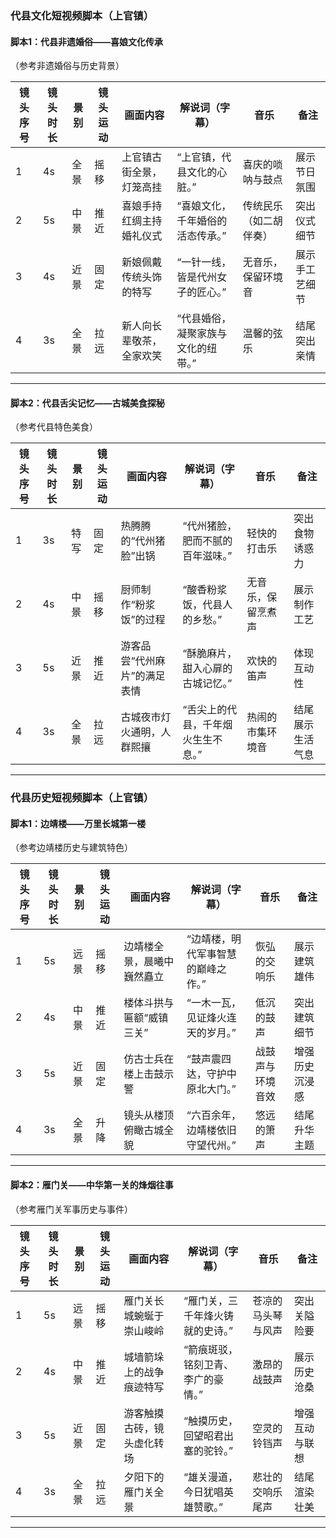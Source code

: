 ### **代县文化短视频脚本（上官镇）**

#### **脚本1：代县非遗婚俗——喜娘文化传承**  
（参考非遗婚俗与历史背景）

| 镜头序号 | 镜头时长 | 景别       | 镜头运动 | 画面内容                     | 解说词（字幕）                     | 音乐                     | 备注               |
|----------|----------|------------|----------|------------------------------|------------------------------------|--------------------------|--------------------|
| 1        | 4s       | 全景       | 摇移     | 上官镇古街全景，灯笼高挂     | “上官镇，代县文化的心脏。”         | 喜庆的唢呐与鼓点         | 展示节日氛围       |
| 2        | 5s       | 中景       | 推近     | 喜娘手持红绸主持婚礼仪式     | “喜娘文化，千年婚俗的活态传承。”   | 传统民乐（如二胡伴奏）   | 突出仪式细节       |
| 3        | 4s       | 近景       | 固定     | 新娘佩戴传统头饰的特写       | “一针一线，皆是代州女子的匠心。”   | 无音乐，保留环境音       | 展示手工艺细节     |
| 4        | 3s       | 全景       | 拉远     | 新人向长辈敬茶，全家欢笑     | “代县婚俗，凝聚家族与文化的纽带。” | 温馨的弦乐               | 结尾突出亲情       |

---

#### **脚本2：代县舌尖记忆——古城美食探秘**  
（参考代县特色美食）

| 镜头序号 | 镜头时长 | 景别       | 镜头运动 | 画面内容                     | 解说词（字幕）                     | 音乐                     | 备注               |
|----------|----------|------------|----------|------------------------------|------------------------------------|--------------------------|--------------------|
| 1        | 3s       | 特写       | 固定     | 热腾腾的“代州猪脸”出锅       | “代州猪脸，肥而不腻的百年滋味。”   | 轻快的打击乐             | 突出食物诱惑力     |
| 2        | 4s       | 中景       | 摇移     | 厨师制作“粉浆饭”的过程       | “酸香粉浆饭，代县人的乡愁。”       | 无音乐，保留烹煮声       | 展示制作工艺       |
| 3        | 5s       | 近景       | 推近     | 游客品尝“代州麻片”的满足表情 | “酥脆麻片，甜入心扉的古城记忆。”   | 欢快的笛声               | 体现互动性         |
| 4        | 3s       | 全景       | 拉远     | 古城夜市灯火通明，人群熙攘   | “舌尖上的代县，千年烟火生生不息。” | 热闹的市集环境音         | 结尾展示生活气息   |

---

### **代县历史短视频脚本（上官镇）**

#### **脚本1：边靖楼——万里长城第一楼**  
（参考边靖楼历史与建筑特色）

| 镜头序号 | 镜头时长 | 景别       | 镜头运动 | 画面内容                     | 解说词（字幕）                     | 音乐                     | 备注               |
|----------|----------|------------|----------|------------------------------|------------------------------------|--------------------------|--------------------|
| 1        | 5s       | 远景       | 摇移     | 边靖楼全景，晨曦中巍然矗立   | “边靖楼，明代军事智慧的巅峰之作。” | 恢弘的交响乐             | 展示建筑雄伟       |
| 2        | 4s       | 中景       | 推近     | 楼体斗拱与匾额“威镇三关”     | “一木一瓦，见证烽火连天的岁月。”   | 低沉的鼓声               | 突出建筑细节       |
| 3        | 5s       | 近景       | 固定     | 仿古士兵在楼上击鼓示警       | “鼓声震四达，守护中原北大门。”     | 战鼓声与环境音效         | 增强历史沉浸感     |
| 4        | 3s       | 全景       | 升降     | 镜头从楼顶俯瞰古城全貌       | “六百余年，边靖楼依旧守望代州。”   | 悠远的箫声               | 结尾升华主题       |

---

#### **脚本2：雁门关——中华第一关的烽烟往事**  
（参考雁门关军事历史与事件）

| 镜头序号 | 镜头时长 | 景别       | 镜头运动 | 画面内容                     | 解说词（字幕）                     | 音乐                     | 备注               |
|----------|----------|------------|----------|------------------------------|------------------------------------|--------------------------|--------------------|
| 1        | 5s       | 远景       | 摇移     | 雁门关长城蜿蜒于崇山峻岭     | “雁门关，三千年烽火铸就的史诗。”   | 苍凉的马头琴与风声       | 突出关隘险要       |
| 2        | 4s       | 中景       | 推近     | 城墙箭垛上的战争痕迹特写     | “箭痕斑驳，铭刻卫青、李广的豪情。” | 激昂的战鼓声             | 展示历史沧桑       |
| 3        | 5s       | 近景       | 固定     | 游客触摸古砖，镜头虚化转场   | “触摸历史，回望昭君出塞的驼铃。”   | 空灵的铃铛声             | 增强互动与联想     |
| 4        | 3s       | 全景       | 拉远     | 夕阳下的雁门关全景           | “雄关漫道，今日犹唱英雄赞歌。”     | 悲壮的交响乐尾声         | 结尾渲染壮美       |

---